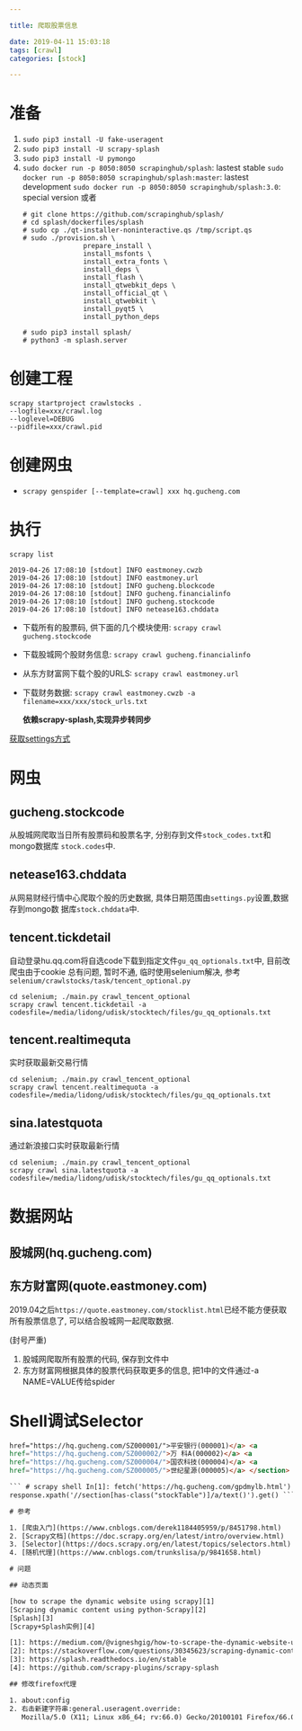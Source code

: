 ```yaml
---

title: 爬取股票信息

date: 2019-04-11 15:03:18
tags: [crawl]
categories: [stock]

---
```


# 准备

1. `sudo pip3 install -U fake-useragent`
2. `sudo pip3 install -U scrapy-splash`
3. `sudo pip3 install -U pymongo`
4. `sudo docker run -p 8050:8050 scrapinghub/splash`: lastest stable
   `sudo docker run -p 8050:8050 scrapinghub/splash:master`: lastest development
   `sudo docker run -p 8050:8050 scrapinghub/splash:3.0`: special version
	或者
	```shell
    # git clone https://github.com/scrapinghub/splash/
    # cd splash/dockerfiles/splash
    # sudo cp ./qt-installer-noninteractive.qs /tmp/script.qs
    # sudo ./provision.sh \
                   prepare_install \
                   install_msfonts \
                   install_extra_fonts \
                   install_deps \
                   install_flash \
                   install_qtwebkit_deps \
                   install_official_qt \
                   install_qtwebkit \
                   install_pyqt5 \
                   install_python_deps

    # sudo pip3 install splash/
    # python3 -m splash.server
	```

# 创建工程

```
scrapy startproject crawlstocks .
--logfile=xxx/crawl.log
--loglevel=DEBUG
--pidfile=xxx/crawl.pid
```


# 创建网虫

- `scrapy genspider [--template=crawl] xxx hq.gucheng.com`

# 执行

`scrapy list`

```
2019-04-26 17:08:10 [stdout] INFO eastmoney.cwzb
2019-04-26 17:08:10 [stdout] INFO eastmoney.url
2019-04-26 17:08:10 [stdout] INFO gucheng.blockcode
2019-04-26 17:08:10 [stdout] INFO gucheng.financialinfo
2019-04-26 17:08:10 [stdout] INFO gucheng.stockcode
2019-04-26 17:08:10 [stdout] INFO netease163.chddata
```

- 下载所有的股票码, 供下面的几个模块使用: `scrapy crawl gucheng.stockcode`

- 下载股城网个股财务信息: `scrapy crawl gucheng.financialinfo`

- 从东方财富网下载个股的URLS: `scrapy crawl eastmoney.url`

- 下载财务数据: `scrapy crawl eastmoney.cwzb -a filename=xxx/xxx/stock_urls.txt`

   **依赖scrapy-splash,实现异步转同步**

[获取settings方式](https://blog.csdn.net/weixin_40841752/article/details/82900326)

# 网虫

## gucheng.stockcode

从股城网爬取当日所有股票码和股票名字, 分别存到文件`stock_codes.txt`和mongo数据库
`stock.codes`中.

## netease163.chddata

从网易财经行情中心爬取个股的历史数据, 具体日期范围由`settings.py`设置,数据存到mongo数
据库`stock.chddata`中.

## tencent.tickdetail

自动登录hu.qq.com将自选code下载到指定文件`gu_qq_optionals.txt`中, 目前改爬虫由于cookie
总有问题, 暂时不通, 临时使用selenium解决, 参考`selenium/crawlstocks/task/tencent_optional.py`


```shell
cd selenium; ./main.py crawl_tencent_optional
scrapy crawl tencent.tickdetail -a codesfile=/media/lidong/udisk/stocktech/files/gu_qq_optionals.txt
```

## tencent.realtimequta

实时获取最新交易行情

```shell
cd selenium; ./main.py crawl_tencent_optional
scrapy crawl tencent.realtimequota -a codesfile=/media/lidong/udisk/stocktech/files/gu_qq_optionals.txt
```

## sina.latestquota

通过新浪接口实时获取最新行情

```shell
cd selenium; ./main.py crawl_tencent_optional
scrapy crawl sina.latestquota -a codesfile=/media/lidong/udisk/stocktech/files/gu_qq_optionals.txt
```


# 数据网站

## 股城网(hq.gucheng.com)

## 东方财富网(quote.eastmoney.com)

2019.04之后`https://quote.eastmoney.com/stocklist.html`已经不能方便获取所有股票信息了,
可以结合股城网一起爬取数据.

(封号严重)

1. 股城网爬取所有股票的代码, 保存到文件中
2. 东方财富网根据具体的股票代码获取更多的信息, 把1中的文件通过-a NAME=VALUE传给spider

# Shell调试Selector

```html <section class="stockTable"> <h3>上海深圳股票代码一览表</h3> <a
href="https://hq.gucheng.com/SZ000001/">平安银行(000001)</a> <a
href="https://hq.gucheng.com/SZ000002/">万 科A(000002)</a> <a
href="https://hq.gucheng.com/SZ000004/">国农科技(000004)</a> <a
href="https://hq.gucheng.com/SZ000005/">世纪星源(000005)</a> </section> ```

``` # scrapy shell In[1]: fetch('https://hq.gucheng.com/gpdmylb.html') In[2]:
response.xpath('//section[has-class("stockTable")]/a/text()').get() ```

# 参考

1. [爬虫入门](https://www.cnblogs.com/derek1184405959/p/8451798.html)
2. [Scrapy文档](https://doc.scrapy.org/en/latest/intro/overview.html)
3. [Selector](https://docs.scrapy.org/en/latest/topics/selectors.html)
4. [随机代理](https://www.cnblogs.com/trunkslisa/p/9841658.html)

# 问题

## 动态页面

[how to scrape the dynamic website using scrapy][1]
[Scraping dynamic content using python-Scrapy][2]
[Splash][3]
[Scrapy+Splash实例][4]

[1]: https://medium.com/@vigneshgig/how-to-scrape-the-dynamic-website-using-sitemap-731f5e4651a9
[2]: https://stackoverflow.com/questions/30345623/scraping-dynamic-content-using-python-scrapy
[3]: https://splash.readthedocs.io/en/stable
[4]: https://github.com/scrapy-plugins/scrapy-splash

## 修改firefox代理

1. about:config
2. 右击新建字符串:general.useragent.override:
   Mozilla/5.0 (X11; Linux x86_64; rv:66.0) Gecko/20100101 Firefox/66.0
